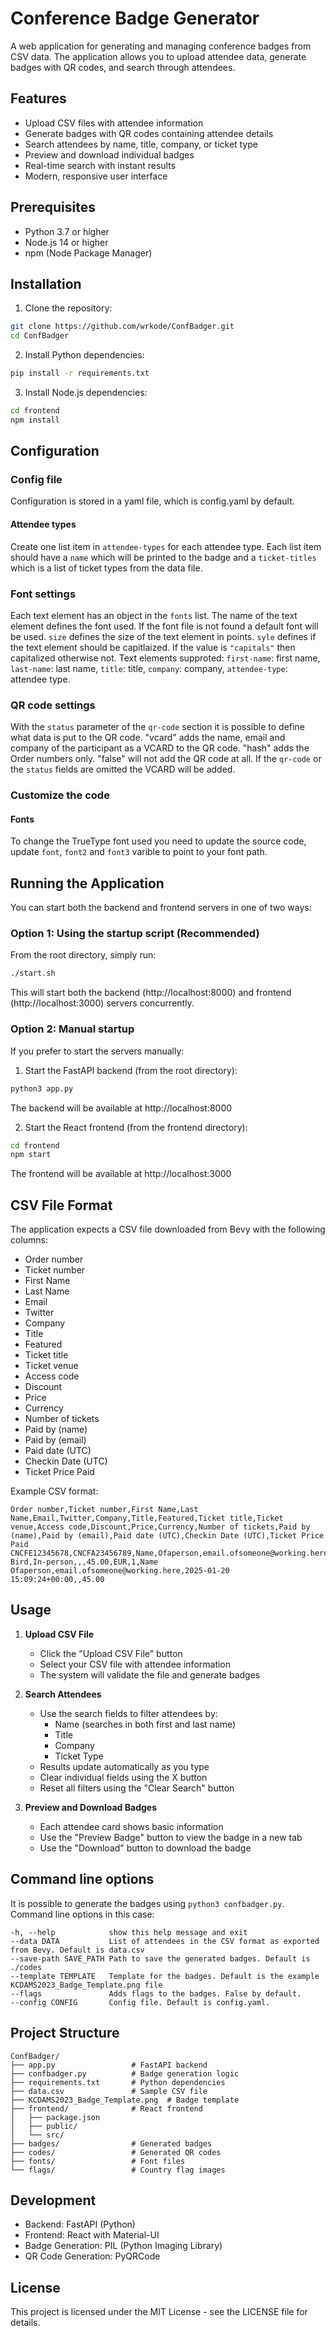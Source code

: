 # Conference Badge Generator

A web application for generating and managing conference badges from CSV data. The application allows you to upload
 attendee data, generate badges with QR codes, and search through attendees.

## Features

- Upload CSV files with attendee information
- Generate badges with QR codes containing attendee details
- Search attendees by name, title, company, or ticket type
- Preview and download individual badges
- Real-time search with instant results
- Modern, responsive user interface

## Prerequisites

- Python 3.7 or higher
- Node.js 14 or higher
- npm (Node Package Manager)

## Installation

1. Clone the repository:
```bash
git clone https://github.com/wrkode/ConfBadger.git
cd ConfBadger
```

2. Install Python dependencies:
```bash
pip install -r requirements.txt
```

3. Install Node.js dependencies:
```bash
cd frontend
npm install
```

## Configuration

### Config file

Configuration is stored in a yaml file, which is config.yaml by default.

#### Attendee types

Create one list item in `attendee-types` for each attendee type. Each list item should have a `name` which will be
printed to the badge and a `ticket-titles` which is a list of ticket types from the data file.

### Font settings

Each text element has an object in the `fonts` list. The name of the text element defines the font used. If the font
file is not found a default font will be used. `size` defines the size of the text element in points. `syle` defines if 
the text element should be capitlaized. If the value is `"capitals"` then capitalized otherwise not.
Text elements supproted: `first-name`: first name, `last-name`: last name, `title`: title, `company`: company,
`attendee-type`: attendee type. 

### QR code settings

With the `status` parameter of the `qr-code` section it is possible to define what data is put to the QR code.
"vcard" adds the name, email and company of the participant as a VCARD to the QR code. "hash" adds the Order numbers only. "false" will not add the QR code at all. 
If the `qr-code` or the `status` fields are omitted the VCARD will be added.

### Customize the code 
#### Fonts

To change the TrueType font used you need to update the source code, update ```font```, ```font2``` and ```font3```
varible to point to your font path.

## Running the Application

You can start both the backend and frontend servers in one of two ways:

### Option 1: Using the startup script (Recommended)
From the root directory, simply run:
```bash
./start.sh
```
This will start both the backend (http://localhost:8000) and frontend (http://localhost:3000) servers concurrently.

### Option 2: Manual startup
If you prefer to start the servers manually:

1. Start the FastAPI backend (from the root directory):
```bash
python3 app.py
```
The backend will be available at http://localhost:8000

2. Start the React frontend (from the frontend directory):
```bash
cd frontend
npm start
```
The frontend will be available at http://localhost:3000

## CSV File Format

The application expects a CSV file downloaded from Bevy with the following columns:
- Order number
- Ticket number
- First Name
- Last Name
- Email
- Twitter
- Company
- Title
- Featured
- Ticket title
- Ticket venue
- Access code
- Discount
- Price
- Currency
- Number of tickets
- Paid by (name)
- Paid by (email)
- Paid date (UTC)
- Checkin Date (UTC)
- Ticket Price Paid

Example CSV format:
```csv
Order number,Ticket number,First Name,Last Name,Email,Twitter,Company,Title,Featured,Ticket title,Ticket venue,Access code,Discount,Price,Currency,Number of tickets,Paid by (name),Paid by (email),Paid date (UTC),Checkin Date (UTC),Ticket Price Paid
CNCFE12345678,CNCFA23456789,Name,Ofaperson,email.ofsomeone@working.here,,,,,Early Bird,In-person,,,45.00,EUR,1,Name Ofaperson,email.ofsomeone@working.here,2025-01-20 15:09:24+00:00,,45.00
```

## Usage

1. **Upload CSV File**
   - Click the "Upload CSV File" button
   - Select your CSV file with attendee information
   - The system will validate the file and generate badges

2. **Search Attendees**
   - Use the search fields to filter attendees by:
     - Name (searches in both first and last name)
     - Title
     - Company
     - Ticket Type
   - Results update automatically as you type
   - Clear individual fields using the X button
   - Reset all filters using the "Clear Search" button

3. **Preview and Download Badges**
   - Each attendee card shows basic information
   - Use the "Preview Badge" button to view the badge in a new tab
   - Use the "Download" button to download the badge

## Command line options

It is possible to generate the badges using `python3 confbadger.py`. Command line options in this case:

```
-h, --help            show this help message and exit
--data DATA           List of attendees in the CSV format as exported from Bevy. Default is data.csv
--save-path SAVE_PATH Path to save the generated badges. Default is ./codes
--template TEMPLATE   Template for the badges. Default is the example KCDAMS2023_Badge_Template.png file
--flags               Adds flags to the badges. False by default.
--config CONFIG       Config file. Default is config.yaml.
```

## Project Structure

```
ConfBadger/
├── app.py                 # FastAPI backend
├── confbadger.py          # Badge generation logic
├── requirements.txt       # Python dependencies
├── data.csv               # Sample CSV file
├── KCDAMS2023_Badge_Template.png  # Badge template
├── frontend/              # React frontend
│   ├── package.json
│   ├── public/
│   └── src/
├── badges/                # Generated badges
├── codes/                 # Generated QR codes
├── fonts/                 # Font files
└── flags/                 # Country flag images
```

## Development

- Backend: FastAPI (Python)
- Frontend: React with Material-UI
- Badge Generation: PIL (Python Imaging Library)
- QR Code Generation: PyQRCode

## License

This project is licensed under the MIT License - see the LICENSE file for details.